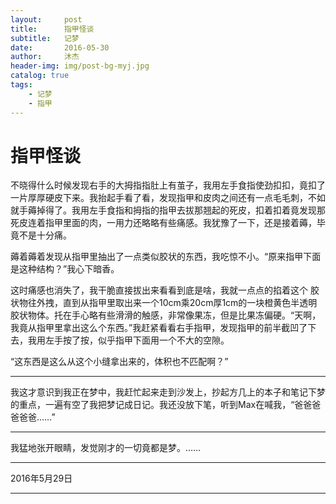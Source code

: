 ```yaml
---
layout:     post
title:      指甲怪谈
subtitle:   记梦
date:       2016-05-30
author:     沐杰
header-img: img/post-bg-myj.jpg
catalog: true
tags:
    - 记梦
    - 指甲
---
```

# 指甲怪谈

不晓得什么时候发现右手的大拇指指肚上有茧子，我用左手食指使劲扣扣，竟扣了一片厚厚硬皮下来。我抬起手看了看，发现指甲和皮肉之间还有一点毛毛刺，不如就手薅掉得了。我用左手食指和拇指的指甲去拔那翘起的死皮，扣着扣着竟发现那死皮连着指甲里面的肉，一用力还略略有些痛感。我犹豫了一下，还是接着薅，毕竟不是十分痛。

薅着薅着发现从指甲里抽出了一点类似胶状的东西，我吃惊不小。“原来指甲下面是这种结构？”我心下暗香。

这时痛感也消失了，我干脆直接拔出来看看到底是啥，我就一点点的掐着这个 胶状物往外拽，直到从指甲里取出来一个10cm乘20cm厚1cm的一块橙黄色半透明胶状物体。托在手心略有些滑滑的触感，非常像果冻，但是比果冻偏硬。“天啊，我竟从指甲里拿出这么个东西。”我赶紧看看右手指甲，发现指甲的前半截凹了下去，我用左手按了按，似乎指甲下面用一个不大的空隙。

“这东西是这么从这个小缝拿出来的，体积也不匹配啊？”

***
我这才意识到我正在梦中，我赶忙起来走到沙发上，抄起方几上的本子和笔记下梦的重点，一遍有空了我把梦记成日记。我还没放下笔，听到Max在喊我，“爸爸爸爸爸爸……”
***

我猛地张开眼睛，发觉刚才的一切竟都是梦。……

***
2016年5月29日

***

